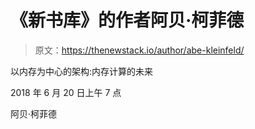 # 《新书库》的作者阿贝·柯菲德

> 原文：<https://thenewstack.io/author/abe-kleinfeld/>

以内存为中心的架构:内存计算的未来

2018 年 6 月 20 日上午 7 点

阿贝·柯菲德
